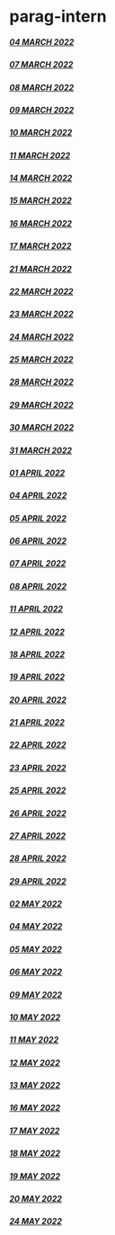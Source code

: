 # parag-intern


##### [04 MARCH 2022](https://github.com/sp18-interns/parag-intern/tree/main/04%20MARCH%202022)

##### [07 MARCH 2022](https://github.com/sp18-interns/parag-intern/tree/main/07%20MARCH%202022)

##### [08 MARCH 2022](https://github.com/sp18-interns/parag-intern/tree/main/08%20MARCH%202022)
 
##### [09 MARCH 2022](https://github.com/sp18-interns/parag-intern/tree/main/09%20MARCH%202022)

##### [10 MARCH 2022](https://github.com/sp18-interns/parag-intern/tree/main/10%20MARCH%202022)

##### [11 MARCH 2022](https://github.com/sp18-interns/parag-intern/tree/main/11%20MARCH%202022)

##### [14 MARCH 2022](https://github.com/sp18-interns/parag-intern/tree/main/14%20MARCH%202022)

##### [15 MARCH 2022](https://github.com/sp18-interns/parag-intern/tree/main/15%20MARCH%202022)

##### [16 MARCH 2022](https://github.com/sp18-interns/parag-intern/tree/main/16%20MARCH%202022)

##### [17 MARCH 2022](https://github.com/sp18-interns/parag-intern/tree/main/17%20MARCH%202022)

##### [21 MARCH 2022](https://github.com/sp18-interns/parag-intern/tree/main/21%20MARCH%202022)

##### [22 MARCH 2022](https://github.com/sp18-interns/parag-intern/tree/main/22%20MARCH%202022)

##### [23 MARCH 2022](https://github.com/sp18-interns/parag-intern/tree/main/23%20MARCH%202022)

##### [24 MARCH 2022](https://github.com/sp18-interns/parag-intern/tree/main/24%20MARCH%202022)

##### [25 MARCH 2022](https://github.com/sp18-interns/parag-intern/tree/main/25%20MARCH%202022)

##### [28 MARCH 2022](https://github.com/sp18-interns/parag-intern/tree/main/28%20MARCH%202022)

##### [29 MARCH 2022](https://github.com/sp18-interns/parag-intern/tree/main/29%20MARCH%202022)

##### [30 MARCH 2022](https://github.com/sp18-interns/parag-intern/tree/main/30%20MARCH%202022)

##### [31 MARCH 2022](https://github.com/sp18-interns/parag-intern/tree/main/31%20MARCH%202022)

##### [01 APRIL 2022](https://github.com/sp18-interns/parag-intern/tree/main/01%20APRIL%202022)

##### [04 APRIL 2022](https://github.com/sp18-interns/parag-intern/tree/main/04%20APRIL%202022)

##### [05 APRIL 2022](https://github.com/sp18-interns/parag-intern/tree/main/05%20APRIL%202022)

##### [06 APRIL 2022](https://github.com/sp18-interns/parag-intern/tree/main/06%20APRIL%202022)

##### [07 APRIL 2022](https://github.com/sp18-interns/parag-intern/tree/main/07%20APRIL%202022)

##### [08 APRIL 2022](https://github.com/sp18-interns/parag-intern/tree/main/08%20APRIL%202022)

##### [11 APRIL 2022](https://github.com/sp18-interns/parag-intern/tree/main/11%20APRIL%202022)

##### [12 APRIL 2022](https://github.com/sp18-interns/parag-intern/tree/main/12%20APRIL%202022)

##### [18 APRIL 2022](https://github.com/sp18-interns/parag-intern/tree/main/18%20APRIL%202022)

##### [19 APRIL 2022](https://github.com/sp18-interns/parag-intern/tree/main/19%20APRIL%202022)

##### [20 APRIL 2022](https://github.com/sp18-interns/parag-intern/tree/main/20%20APRIL%202022)

##### [21 APRIL 2022](https://github.com/sp18-interns/parag-intern/tree/main/21%20APRIL%202022)

##### [22 APRIL 2022](https://github.com/sp18-interns/parag-intern/tree/main/22%20APRIL%202022)

##### [23 APRIL 2022](https://github.com/sp18-interns/parag-intern/tree/main/23%20APRIL%202022)

##### [25 APRIL 2022](https://github.com/sp18-interns/parag-intern/tree/main/25%20APRIL%202022)

##### [26 APRIL 2022](https://github.com/sp18-interns/parag-intern/tree/main/26%20APRIL%202022)

##### [27 APRIL 2022](https://github.com/sp18-interns/parag-intern/tree/main/27%20APRIL%202022)

##### [28 APRIL 2022](https://github.com/sp18-interns/parag-intern/tree/main/28%20APRIL%202022)

##### [29 APRIL 2022](https://github.com/sp18-interns/parag-intern/tree/main/29%20APRIL%202022)

##### [02 MAY 2022](https://github.com/sp18-interns/parag-intern/tree/main/02%20MAY%202022)

##### [04 MAY 2022](https://github.com/sp18-interns/parag-intern/tree/main/04%20MAY%202022)

##### [05 MAY 2022](https://github.com/sp18-interns/parag-intern/tree/main/05%20MAY%202022)

##### [06 MAY 2022](https://github.com/sp18-interns/parag-intern/tree/main/06%20MAY%202022)

##### [09 MAY 2022](https://github.com/sp18-interns/parag-intern/tree/main/09%20MAY%202022)

##### [10 MAY 2022](https://github.com/sp18-interns/parag-intern/tree/main/10%20MAY%202022)

##### [11 MAY 2022](https://github.com/sp18-interns/parag-intern/tree/main/11%20MAY%202022)

##### [12 MAY 2022](https://github.com/sp18-interns/parag-intern/tree/main/12%20MAY%202022)

##### [13 MAY 2022](https://github.com/sp18-interns/parag-intern/tree/main/13%20MAY%202022)

##### [16 MAY 2022](https://github.com/sp18-interns/parag-intern/tree/main/16%20MAY%202022)

##### [17 MAY 2022](https://github.com/sp18-interns/parag-intern/tree/main/17%20MAY%202022)

##### [18 MAY 2022](https://github.com/sp18-interns/parag-intern/tree/main/18%20MAY%202022)

##### [19 MAY 2022](https://github.com/sp18-interns/parag-intern/tree/main/19%20MAY%202022)

##### [20 MAY 2022](https://github.com/sp18-interns/parag-intern/tree/main/20%20MAY%202022)

##### [24 MAY 2022](https://github.com/sp18-interns/parag-intern/tree/main/24%20MAY%202022)